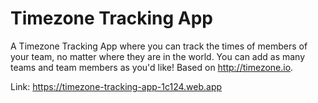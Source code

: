 # Timezone Tracking App

A Timezone Tracking App where you can track the times of members of your team, no matter where they are in the world. You can add as many teams and team members as you'd like! Based on http://timezone.io.

Link: https://timezone-tracking-app-1c124.web.app
